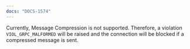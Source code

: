 ```yaml
---
docs: "DOCS-1574"
---
```


Currently, Message Compression is not supported. Therefore, a violation `VIOL_GRPC_MALFORMED` will be raised and the connection will be blocked if a compressed message is sent.